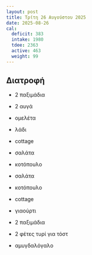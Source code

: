 ```yaml
---
layout: post
title: Τρίτη 26 Αυγούστου 2025
date: 2025-08-26
cal:
  deficit: 383
  intake: 1980
  tdee: 2363
  active: 463
  weight: 99
---
```


## Διατροφή

- 2 παξιμάδια
- 2 αυγά
- ομελέτα
- λάδι
- cottage

- σαλάτα
- κοτόπουλο

- σαλάτα
- κοτόπουλο
- cottage

- γιαούρτι
- 2 παξιμάδια
- 2 φέτες τυρί για τόστ
- αμυγδαλόγαλο

